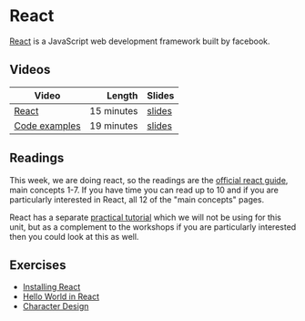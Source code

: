 # React

[React](https://reactjs.org) is a JavaScript web development framework built by facebook.


## Videos

| Video | Length | Slides |
|-------|-------:|--------|
| [React]() | 15 minutes | [slides]() |
| [Code examples]() | 19 minutes | [slides]() |

## Readings

This week, we are doing react, so the readings are the [official react guide](https://reactjs.org/docs/hello-world.html), main concepts 1-7. If you have time you can read up to 10 and if you are particularly interested in React, all 12 of the "main concepts" pages.

React has a separate [practical tutorial](https://reactjs.org/tutorial/tutorial.html) which we will not be using for this unit, but as a complement to the workshops if you are particularly interested then you could look at this as well.

## Exercises

  - [Installing React](./installing.md)
  - [Hello World in React](./hello.md)
  - [Character Design](./character.md)
